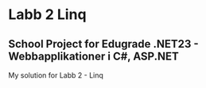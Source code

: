 # Labb 2 Linq
## School Project for Edugrade .NET23 - Webbapplikationer i C#, ASP.NET
My solution for Labb 2 - Linq
